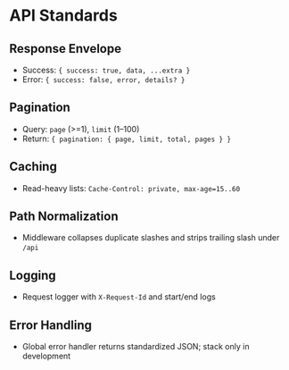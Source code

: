 # API Standards

## Response Envelope
- Success: `{ success: true, data, ...extra }`
- Error: `{ success: false, error, details? }`

## Pagination
- Query: `page` (>=1), `limit` (1–100)
- Return: `{ pagination: { page, limit, total, pages } }`

## Caching
- Read-heavy lists: `Cache-Control: private, max-age=15..60`

## Path Normalization
- Middleware collapses duplicate slashes and strips trailing slash under `/api`

## Logging
- Request logger with `X-Request-Id` and start/end logs

## Error Handling
- Global error handler returns standardized JSON; stack only in development
